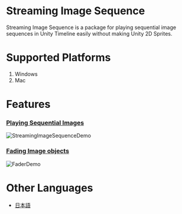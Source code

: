 # Streaming Image Sequence

Streaming Image Sequence is a package for playing sequential image sequences in Unity Timeline 
easily without making Unity 2D Sprites.

# Supported Platforms

1. Windows
2. Mac


# Features

### [Playing Sequential Images](en/StreamingImageSequencePlayableAsset.md)
![StreamingImageSequenceDemo](images/StreamingImageSequenceDemo.gif)


### [Fading Image objects](en/FaderPlayableAsset.md)
![FaderDemo](images/FaderDemo.gif)


# Other Languages
- [日本語](jp/index.md)





